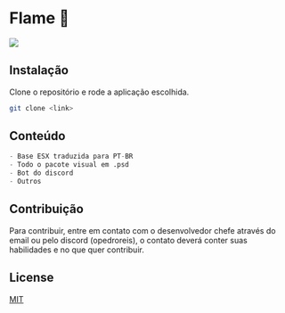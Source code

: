 # Flame 👋
<img src="https://media.discordapp.net/attachments/777395872568049695/1146977732224356392/1080.png?width=1248&height=512"  />


## Instalação

Clone o repositório e rode a aplicação escolhida.
```bash
git clone <link>
```

## Conteúdo

```python
- Base ESX traduzida para PT-BR
- Todo o pacote visual em .psd
- Bot do discord
- Outros
```

## Contribuição

Para contribuir, entre em contato com o desenvolvedor chefe através do email ou pelo discord (opedroreis), o contato deverá conter suas habilidades e no que quer contribuir.

## License

[MIT](https://choosealicense.com/licenses/mit/)
